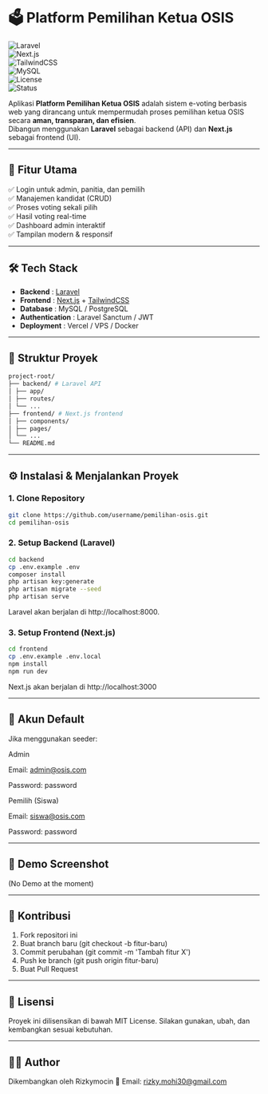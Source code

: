 # 🗳️ Platform Pemilihan Ketua OSIS  

![Laravel](https://img.shields.io/badge/Laravel-10.x-red?logo=laravel)  
![Next.js](https://img.shields.io/badge/Next.js-14-black?logo=next.js)  
![TailwindCSS](https://img.shields.io/badge/TailwindCSS-3.x-06B6D4?logo=tailwindcss)  
![MySQL](https://img.shields.io/badge/MySQL-8-blue?logo=mysql)  
![License](https://img.shields.io/badge/License-MIT-green)  
![Status](https://img.shields.io/badge/Status-Development-yellow)  

Aplikasi **Platform Pemilihan Ketua OSIS** adalah sistem e-voting berbasis web yang dirancang untuk mempermudah proses pemilihan ketua OSIS secara **aman, transparan, dan efisien**.  
Dibangun menggunakan **Laravel** sebagai backend (API) dan **Next.js** sebagai frontend (UI).  

---

## 🚀 Fitur Utama
✅ Login untuk admin, panitia, dan pemilih  
✅ Manajemen kandidat (CRUD)  
✅ Proses voting sekali pilih  
✅ Hasil voting real-time  
✅ Dashboard admin interaktif  
✅ Tampilan modern & responsif  

---

## 🛠️ Tech Stack
- **Backend** : [Laravel](https://laravel.com/)  
- **Frontend** : [Next.js](https://nextjs.org/) + [TailwindCSS](https://tailwindcss.com/)  
- **Database** : MySQL / PostgreSQL  
- **Authentication** : Laravel Sanctum / JWT  
- **Deployment** : Vercel / VPS / Docker  

---

## 📂 Struktur Proyek
```bash
project-root/
├── backend/ # Laravel API
│ ├── app/
│ ├── routes/
│ └── ...
├── frontend/ # Next.js frontend
│ ├── components/
│ ├── pages/
│ └── ...
└── README.md
```

---

## ⚙️ Instalasi & Menjalankan Proyek

### 1. Clone Repository
```bash
git clone https://github.com/username/pemilihan-osis.git
cd pemilihan-osis
```
### 2. Setup Backend (Laravel)
```bash
cd backend
cp .env.example .env
composer install
php artisan key:generate
php artisan migrate --seed
php artisan serve
```
Laravel akan berjalan di http://localhost:8000.

### 3. Setup Frontend (Next.js)
```bash
cd frontend
cp .env.example .env.local
npm install
npm run dev
```
Next.js akan berjalan di http://localhost:3000

---

## 🔑 Akun Default
Jika menggunakan seeder:

Admin

Email: admin@osis.com

Password: password

Pemilih (Siswa)

Email: siswa@osis.com

Password: password

---

## 📸 Demo Screenshot
(No Demo at the moment)

---

## 🤝 Kontribusi
1. Fork repositori ini
2. Buat branch baru (git checkout -b fitur-baru)
3. Commit perubahan (git commit -m 'Tambah fitur X')
4. Push ke branch (git push origin fitur-baru)
5. Buat Pull Request

---

## 📜 Lisensi
Proyek ini dilisensikan di bawah MIT License.
Silakan gunakan, ubah, dan kembangkan sesuai kebutuhan.

---

## 👨‍💻 Author
Dikembangkan oleh Rizkymocin
📧 Email: rizky.mohi30@gmail.com

